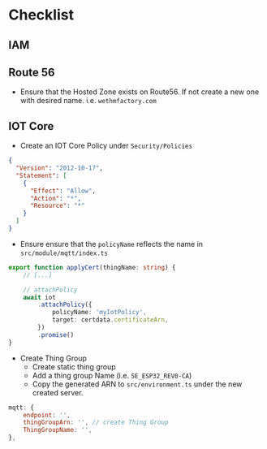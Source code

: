 # Checklist


## IAM 



## Route 56
- Ensure that the Hosted Zone exists on Route56. If not create a new one with desired name. i.e. `wethmfactory.com`




## IOT Core
- Create an IOT Core Policy under `Security/Policies` 

```json
{
  "Version": "2012-10-17",
  "Statement": [
    {
      "Effect": "Allow",
      "Action": "*",
      "Resource": "*"
    }
  ]
}
```

- Ensure ensure that the `policyName` reflects the name in `src/module/mqtt/index.ts` 

```typescript
export function applyCert(thingName: string) {
    // [...]

    // attachPolicy
    await iot
        .attachPolicy({
            policyName: 'myIotPolicy',
            target: certdata.certificateArn,
        })
        .promise()
}
```

- Create Thing Group
  - Create static thing group
  - Add a thing group Name (i.e. `SE_ESP32_REV0-CA`)
  - Copy the generated ARN to `src/environment.ts` under the new created server.

``` javascript
mqtt: {
    endpoint: '',
    thingGroupArn: '', // create Thing Group
    ThingGroupName: '',
},
```

